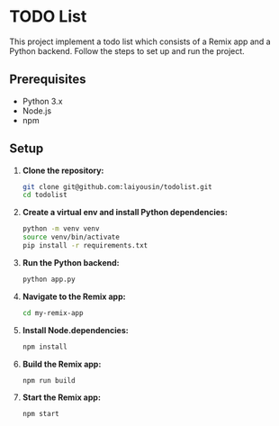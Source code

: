 # TODO List
This project implement a todo list which consists of a Remix app and a Python backend. 
Follow the steps to set up and run the project.

## Prerequisites

- Python 3.x
- Node.js
- npm

## Setup
1. **Clone the repository:**
    ```bash
    git clone git@github.com:laiyousin/todolist.git   
    cd todolist
    ```
2. **Create a virtual env and install Python dependencies:**
    ```bash
    python -m venv venv
    source venv/bin/activate 
    pip install -r requirements.txt
    ```

3. **Run the Python backend:**
    ```bash
    python app.py
    ```
4. **Navigate to the Remix app:**
    ```bash
    cd my-remix-app
    ```
5. **Install Node.dependencies:**
    ```bash
    npm install
    ```
6. **Build the Remix app:**
    ```bash
    npm run build
    ```
7. **Start the Remix app:**
    ```bash
    npm start
    ```

